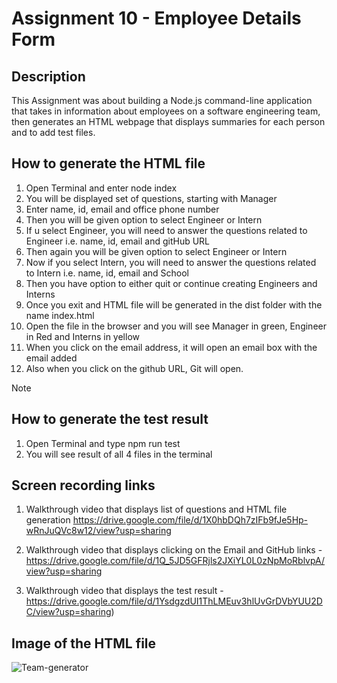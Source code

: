 # Assignment 10 - Employee Details Form

## Description

This Assignment was about building a Node.js command-line application that takes in information about employees on a software engineering team, then generates an HTML webpage that displays summaries for each person and to add test files.

## How to generate the HTML file
1. Open Terminal and enter node index
2. You will be displayed set of questions, starting with Manager
3. Enter name, id, email and office phone number 
4. Then you will be given option to select Engineer or Intern
5. If u select Engineer, you will need to answer the questions related to Engineer i.e. name, id, email and gitHub URL
6. Then again you will be given option to select Engineer or Intern
7. Now if you select Intern, you will need to answer the questions related to Intern i.e. name, id, email and School
8. Then you have option to either quit or continue creating Engineers and Interns
9. Once you exit and HTML file will be generated in the dist folder with the name index.html
10. Open the file in the browser and you will see Manager in green, Engineer in Red and Interns in yellow
11. When you click on the email address, it will open an email box with the email added
12. Also when you click on the github URL, Git will open. 

Note

## How to generate the test result
1. Open Terminal and type npm run test
2. You will see result of all 4 files in the terminal

## Screen recording links
 1. Walkthrough video that displays list of questions and HTML file generation
      https://drive.google.com/file/d/1X0hbDQh7zIFb9fJe5Hp-wRnJuQVc8w12/view?usp=sharing

 2. Walkthrough video that displays clicking on the Email and GitHub links
    -https://drive.google.com/file/d/1Q_5JD5GFRjls2JXiYL0L0zNpMoRblvpA/view?usp=sharing

 3. Walkthrough video that displays the test result
    -https://drive.google.com/file/d/1YsdgzdUI1ThLMEuv3hlUvGrDVbYUU2DC/view?usp=sharing)

## Image of the HTML file
<img src="/Users/rimadas/Desktop/Bootcamp/Assignment/Assignment10-Employee-Details/Employees-Details/media/Team-generator.png" alt="Team-generator"/>